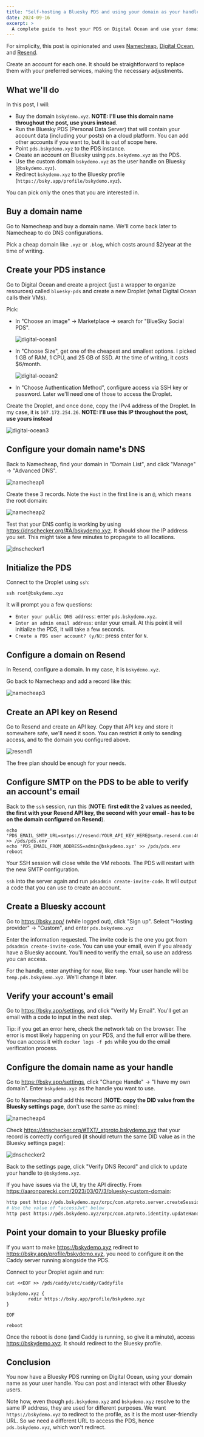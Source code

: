 ```yaml
---
title: "Self-hosting a Bluesky PDS and using your domain as your handle"
date: 2024-09-16
excerpt: >
  A complete guide to host your PDS on Digital Ocean and use your domain name as your user handle.
---
```


For simplicity, this post is opinionated and uses [Namecheap](https://www.namecheap.com/), [Digital Ocean](https://digitalocean.com/), and [Resend](https://resend.com/).

Create an account for each one. It should be straightforward to replace them with your preferred services, making the necessary adjustments.

## What we'll do

In this post, I will:
* Buy the domain `bskydemo.xyz`. **NOTE: I'll use this domain name throughout the post, use yours instead**.
* Run the Bluesky PDS (Personal Data Server) that will contain your account data (including your posts) on a cloud platform. You can add other accounts if you want to, but it is out of scope here.
* Point `pds.bskydemo.xyz` to the PDS instance.
* Create an account on Bluesky using `pds.bskydemo.xyz` as the PDS.
* Use the custom domain `bskydemo.xyz` as the user handle on Bluesky (`@bskydemo.xyz`).
* Redirect `bskydemo.xyz` to the Bluesky profile (`https://bsky.app/profile/bskydemo.xyz`).

You can pick only the ones that you are interested in.

## Buy a domain name

Go to Namecheap and buy a domain name. We'll come back later to Namecheap to do DNS configurations.

Pick a cheap domain like `.xyz` or `.blog`, which costs around $2/year at the time of writing.

## Create your PDS instance

Go to Digital Ocean and create a project (just a wrapper to organize resources) called `bluesky-pds` and create a new Droplet (what Digital Ocean calls their VMs).

Pick:
* In "Choose an image" -> Marketplace -> search for "BlueSky Social PDS".

  ![digital-ocean1](https://github.com/user-attachments/assets/86b1e8a7-1275-44e4-8ff5-cab7a2f122a9)

* In "Choose Size", get one of the cheapest and smallest options. I picked 1 GB of RAM, 1 CPU, and 25 GB of SSD. At the time of writing, it costs $6/month.

  ![digital-ocean2](https://github.com/user-attachments/assets/54f4ee19-b17a-466e-824f-8e6278cde173)

* In "Choose Authentication Method", configure access via SSH key or password. Later we'll need one of those to access the Droplet.

Create the Droplet, and once done, copy the IPv4 address of the Droplet. In my case, it is `167.172.254.26`. **NOTE: I'll use this IP throughout the post, use yours instead**

  ![digital-ocean3](https://github.com/user-attachments/assets/b3fdfc60-2a94-4b4a-a196-675621998061)

## Configure your domain name's DNS

Back to Namecheap, find your domain in "Domain List", and click "Manage" -> "Advanced DNS".

  ![namecheap1](https://github.com/user-attachments/assets/9afa4191-a2c8-4e65-b3ae-6e1b5b8dbc33)

Create these 3 records. Note the `Host` in the first line is an `@`, which means the root domain:

  ![namecheap2](https://github.com/user-attachments/assets/ec8ba4da-1518-46b6-99d2-2c8f16dbaaf8)

Test that your DNS config is working by using https://dnschecker.org/#A/bskydemo.xyz. It should show the IP address you set. This might take a few minutes to propagate to all locations.

  ![dnschecker1](https://github.com/user-attachments/assets/c851cca6-79c0-46b2-b987-af32fd8cd476)

## Initialize the PDS

Connect to the Droplet using `ssh`:

```shell
ssh root@bskydemo.xyz
```

It will prompt you a few questions:
* `Enter your public DNS address`: enter `pds.bskydemo.xyz`.
* `Enter an admin email address`: enter your email. At this point it will initialize the PDS, it will take a few seconds.
* `Create a PDS user account? (y/N)`: press enter for `N`.

## Configure a domain on Resend

In Resend, configure a domain. In my case, it is `bskydemo.xyz`.

Go back to Namecheap and add a record like this:

  ![namecheap3](https://github.com/user-attachments/assets/59fc9482-cfc7-4de6-bc8b-eee86a72df05)

## Create an API key on Resend

Go to Resend and create an API key. Copy that API key and store it somewhere safe, we'll need it soon. You can restrict it only to sending access, and to the domain you configured above.

  ![resend1](https://github.com/user-attachments/assets/ad8f242e-f641-48a0-a662-06f51cab6f41)

The free plan should be enough for your needs.

## Configure SMTP on the PDS to be able to verify an account's email

Back to the `ssh` session, run this (**NOTE: first edit the 2 values as needed, the first with your Resend API key, the second with your email - has to be on the domain configured on Resend**).

```shell
echo 'PDS_EMAIL_SMTP_URL=smtps://resend:YOUR_API_KEY_HERE@smtp.resend.com:465/' >> /pds/pds.env
echo 'PDS_EMAIL_FROM_ADDRESS=admin@bskydemo.xyz' >> /pds/pds.env
reboot
```

Your SSH session will close while the VM reboots. The PDS will restart with the new SMTP configuration.

`ssh` into the server again and run `pdsadmin create-invite-code`. It will output a code that you can use to create an account.

## Create a Bluesky account

Go to https://bsky.app/ (while logged out), click "Sign up". Select "Hosting provider" -> "Custom", and enter `pds.bskydemo.xyz`

Enter the information requested. The invite code is the one you got from `pdsadmin create-invite-code`. You can use your email, even if you already have a Bluesky account. You'll need to verify the email, so use an address you can access.

For the handle, enter anything for now, like `temp`. Your user handle will be `temp.pds.bskydemo.xyz`. We'll change it later.

## Verify your account's email

Go to https://bsky.app/settings, and click "Verify My Email". You'll get an email with a code to input in the next step.

Tip: if you get an error here, check the network tab on the browser. The error is most likely happening on your PDS, and the full error will be there. You can access it with `docker logs -f pds` while you do the email verification process.

## Configure the domain name as your handle

Go to https://bsky.app/settings, click "Change Handle" -> "I have my own domain". Enter `bskydemo.xyz` as the handle you want to use.

Go to Namecheap and add this record (**NOTE: copy the DID value from the Bluesky settings page**, don't use the same as mine):

  ![namecheap4](https://github.com/user-attachments/assets/c45d819c-c7a3-4683-a007-3319b68f9576)

Check https://dnschecker.org/#TXT/_atproto.bskydemo.xyz that your record is correctly configured (it should return the same DID value as in the Bluesky settings page):

  ![dnschecker2](https://github.com/user-attachments/assets/f3ee72f9-d215-4057-8e39-5964659c2874)

Back to the settings page, click "Verify DNS Record" and click to update your handle to `@bskydemo.xyz`.

If you have issues via the UI, try the API directly. From https://aaronparecki.com/2023/03/07/3/bluesky-custom-domain:

```sh
http post https://pds.bskydemo.xyz/xrpc/com.atproto.server.createSession identifier=YOUR_EMAIL password=YOUR_PASSWORD
# Use the value of "accessJwt" below
http post https://pds.bskydemo.xyz/xrpc/com.atproto.identity.updateHandle Authorization:"Bearer ACCESS_JWT_RETURNED ABOVE" handle=bskydemo.xyz
```

## Point your domain to your Bluesky profile

If you want to make https://bskydemo.xyz redirect to https://bsky.app/profile/bskydemo.xyz, you need to configure it on the Caddy server running alongside the PDS.

Connect to your Droplet again and run:

```shell
cat <<EOF >> /pds/caddy/etc/caddy/Caddyfile

bskydemo.xyz {
        redir https://bsky.app/profile/bskydemo.xyz
}

EOF

reboot
```

Once the reboot is done (and Caddy is running, so give it a minute), access https://bskydemo.xyz. It should redirect to the Bluesky profile.

## Conclusion

You now have a Bluesky PDS running on Digital Ocean, using your domain name as your user handle. You can post and interact with other Bluesky users.

Note how, even though `pds.bskydemo.xyz` and `bskydemo.xyz` resolve to the same IP address, they are used for different purposes. We want `https://bskydemo.xyz` to redirect to the profile, as it is the most user-friendly URL. So we need a different URL to access the PDS, hence `pds.bskydemo.xyz`, which won't redirect.
